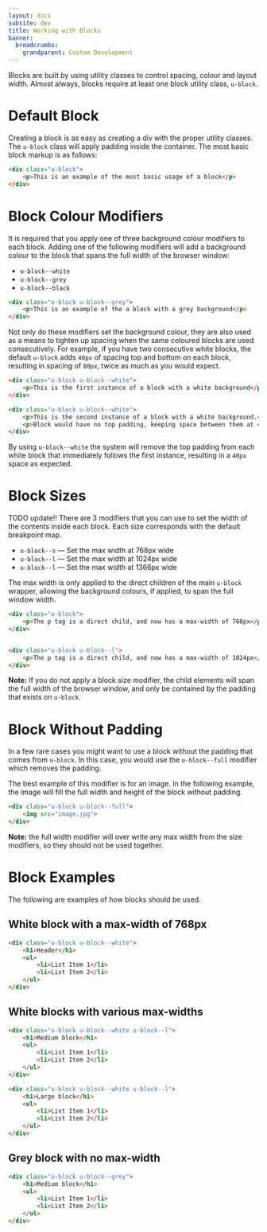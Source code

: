 ```yaml
---
layout: docs
subsite: dev
title: Working with Blocks
banner:
  breadcrumbs:
    grandparent: Custom Development
---
```


Blocks are built by using utility classes to control spacing, colour and layout width. Almost always, blocks require at least one block utility class, `u-block`.

# Default Block
Creating a block is as easy as creating a div with the proper utility classes. The `u-block` class will apply padding inside the container. The most basic block markup is as follows:

```html
<div class="u-block">
    <p>This is an example of the most basic usage of a block</p>
</div>
```

# Block Colour Modifiers
It is required that you apply one of three background colour modifiers to each block. Adding one of the following modifiers will add a background colour to the block that spans the full width of the browser window:

* `u-block--white`
* `u-block--grey`
* `u-block--black`

```html
<div class="u-block u-block--grey">
    <p>This is an example of the a block with a grey background</p>
</div>
```

Not only do these modifiers set the background colour, they are also used as a means to tighten up spacing when the same coloured blocks are used consecutively. For example, if you have two consecutive white blocks, the default `u-block` adds `40px` of spacing top and bottom on each block, resulting in spacing of `80px`, twice as much as you would expect.

```html
<div class="u-block u-block--white">
    <p>This is the first instance of a block with a white background</p>
</div>

<div class="u-block u-block--white">
    <p>This is the second instance of a block with a white background.</p>
    <p>Block would have no top padding, keeping space between them at 40px</p>
</div>
```

By using `u-block--white` the system will remove the top padding from each white block that immediately follows the first instance, resulting in a `40px` space as expected.

# Block Sizes

TODO update!!
There are 3 modifiers that you can use to set the width of the contents inside each block. Each size corresponds with the default breakpoint map.

* `u-block--s` &mdash; Set the max width at 768px wide
* `u-block--l` &mdash; Set the max width at 1024px wide
* `u-block--l` &mdash; Set the max width at 1366px wide

The max width is only applied to the direct children of the main `u-block` wrapper, allowing the background colours, if applied, to span the full window width.

```html
<div class="u-block">
    <p>The p tag is a direct child, and now has a max-width of 768px</p>
</div>


<div class="u-block u-block--l">
    <p>The p tag is a direct child, and now has a max-width of 1024px</p>
</div>
```

**Note:** If you do not apply a block size modifier, the child elements will span the full width of the browser window, and only be contained by the padding that exists on `u-block`.

# Block Without Padding
In a few rare cases you might want to use a block without the padding that comes from `u-block`. In this case, you would use the `u-block--full` modifier which removes the padding.

The best example of this modifier is for an image. In the following example, the image will fill the full width and height of the block without padding.

```html
<div class="u-block u-block--full">
    <img src="image.jpg">
</div>
```

**Note:** the full width modifier will over write any max width from the size modifiers, so they should not be used together.

# Block Examples
The following are examples of how blocks should be used.

## White block with a max-width of 768px

```html
<div class="u-block u-block--white">
    <h1>Header</h1>
    <ul>
        <li>List Item 1</li>
        <li>List Item 2</li>
    </ul>
</div>
```

## White blocks with various max-widths

```html
<div class="u-block u-block--white u-block--l">
    <h1>Medium block</h1>
    <ul>
        <li>List Item 1</li>
        <li>List Item 2</li>
    </ul>
</div>

<div class="u-block u-block--white u-block--l">
    <h1>Large block</h1>
    <ul>
        <li>List Item 1</li>
        <li>List Item 2</li>
    </ul>
</div>
```

## Grey block with no max-width

```html
<div class="u-block u-block--grey">
    <h1>Medium block</h1>
    <ul>
        <li>List Item 1</li>
        <li>List Item 2</li>
    </ul>
</div>
```
